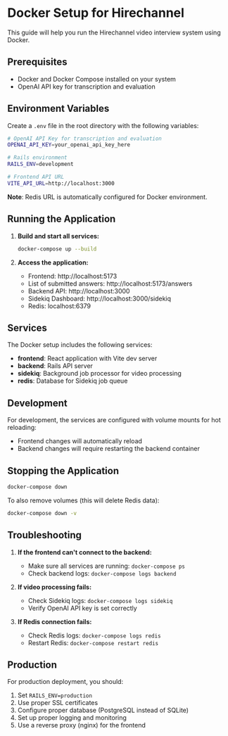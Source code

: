 # Docker Setup for Hirechannel

This guide will help you run the Hirechannel video interview system using Docker.

## Prerequisites

- Docker and Docker Compose installed on your system
- OpenAI API key for transcription and evaluation

## Environment Variables

Create a `.env` file in the root directory with the following variables:

```bash
# OpenAI API Key for transcription and evaluation
OPENAI_API_KEY=your_openai_api_key_here

# Rails environment
RAILS_ENV=development

# Frontend API URL
VITE_API_URL=http://localhost:3000
```

**Note**: Redis URL is automatically configured for Docker environment.

## Running the Application

1. **Build and start all services:**
   ```bash
   docker-compose up --build
   ```

2. **Access the application:**
   - Frontend: http://localhost:5173
   - List of submitted answers: http://localhost:5173/answers
   - Backend API: http://localhost:3000
   - Sidekiq Dashboard: http://localhost:3000/sidekiq
   - Redis: localhost:6379

## Services

The Docker setup includes the following services:

- **frontend**: React application with Vite dev server
- **backend**: Rails API server
- **sidekiq**: Background job processor for video processing
- **redis**: Database for Sidekiq job queue

## Development

For development, the services are configured with volume mounts for hot reloading:

- Frontend changes will automatically reload
- Backend changes will require restarting the backend container

## Stopping the Application

```bash
docker-compose down
```

To also remove volumes (this will delete Redis data):
```bash
docker-compose down -v
```

## Troubleshooting

1. **If the frontend can't connect to the backend:**
   - Make sure all services are running: `docker-compose ps`
   - Check backend logs: `docker-compose logs backend`

2. **If video processing fails:**
   - Check Sidekiq logs: `docker-compose logs sidekiq`
   - Verify OpenAI API key is set correctly

3. **If Redis connection fails:**
   - Check Redis logs: `docker-compose logs redis`
   - Restart Redis: `docker-compose restart redis`

## Production

For production deployment, you should:

1. Set `RAILS_ENV=production`
2. Use proper SSL certificates
3. Configure proper database (PostgreSQL instead of SQLite)
4. Set up proper logging and monitoring
5. Use a reverse proxy (nginx) for the frontend
